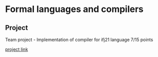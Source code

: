 # Formal languages and compilers
## Project
Team project - Implementation of compiler for ifj21 language
7/15 points

[project link](https://github.com/xherma34/IFJ_projekt)
